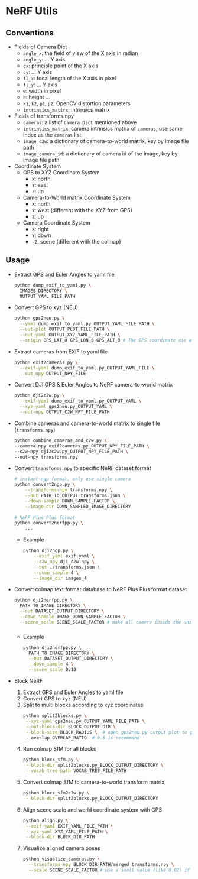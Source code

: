 # NeRF Utils

## Conventions

- Fields of Camera Dict
    - `angle_x`: the field of view of the X axis in radian
    - `angle_y`: ... Y axis
    - `cx`: principle point of the X axis
    - `cy`: ... Y axis
    - `fl_x`: focal length of the X axis in pixel
    - `fl_y`: ... Y axis
    - `w`: width in pixel
    - `h`: height ...
    - `k1`, `k2`, `p1`, `p2`: OpenCV distortion parameters
    - `intrinsics_matirx`: intrinsics matrix
- Fields of transforms.npy
    - `cameras`: a list of `Camera Dict` mentioned above
    - `intrinsics_matrix`: camera intrinsics matrix of `cameras`, use same index as the `cameras` list
    - `image_c2w`: a dictionary of camera-to-world matrix, key by image file path
    - `image_camera_id`: a dictionary of camera id of the image, key by image file path
- Coordinate System
    - GPS to XYZ Coordinate System
        - `X`: north
        - `Y`: east
        - `Z`: up
    - Camera-to-World matrix Coordinate System
        - `X`: north
        - `Y`: west (different with the XYZ from GPS)
        - `Z`: up
    - Camera Coordinate System
        - `X`: right
        - `Y`: down
        - `-Z`: scene (different with the colmap)

## Usage

- Extract GPS and Euler Angles to yaml file
    ```bash
    python dump_exif_to_yaml.py \
      IMAGES_DIRECTORY \
      OUTPUT_YAML_FILE_PATH
    ```
- Convert GPS to xyz (NEU)
    ```bash
    python gps2neu.py \
      --yaml dump_exif_to_yaml.py_OUTPUT_YAML_FILE_PATH \
      --out-plot OUTPUT_PLOT_FILE_PATH \
      --out-yaml OUTPUT_XYZ_YAML_FILE_PATH \
      --origin GPS_LAT_0 GPS_LON_0 GPS_ALT_0 # The GPS coordinate use as xyz (0, 0, 0)
    ```
- Extract cameras from EXIF to yaml file
    ```bash
    python exif2cameras.py \
      --exif-yaml dump_exif_to_yaml.py_OUTPUT_YAML_FILE \
      --out-npy OUTPUT_NPY_FILE
    ```
- Convert DJI GPS & Euler Angles to NeRF camera-to-world matrix
    ```bash
    python dji2c2w.py \
      --exif-yaml dump_exif_to_yaml.py_OUTPUT_YAML \
      --xyz-yaml gps2neu.py_OUTPUT_YAML \
      --out-npy OUTPUT_C2W_NPY_FILE_PATH
    ```
- Combine cameras and camera-to-world matrix to single file (`transforms.npy`)
    ```bash
  python combine_cameras_and_c2w.py \
    --camera-npy exif2cameras.py_OUTPUT_NPY_FILE_PATH \
    --c2w-npy dji2c2w.py_OUTPUT_NPY_FILE_PATH \
    --out-npy transforms.npy
    ```
- Convert `transforms.npy` to specific NeRF dataset format
  ```bash
  # instant-ngp format, only use single camera
  python convert2ngp.py \
      --transforms-npy transforms.npy \
      --out PATH_TO_OUTPUT_transforms.json \
      --down-sample DOWN_SAMPLE_FACTOR \
      --image-dir DOWN_SAMPLED_IMAGE_DIRECTORY
      
  # NeRF Plus Plus format
  python convert2nerfpp.py \
      ...
  ```
    - Example
      ```bash
      python dji2ngp.py \
          --exif_yaml exif.yaml \
          --c2w_npy dji_c2w.npy \
          --out ./transforms.json \
          --down_sample 4 \
          --image_dir images_4
      ```

- Convert colmap text format database to NeRF Plus Plus format dataset
    ```bash
    python dji2nerfpp.py \
      PATH_TO_IMAGE_DIRECTORY \
      --out DATASET_OUTPUT_DIRECTORY \
      --down_sample IMAGE_DOWN_SAMPLE_FACTOR \
      --scene_scale SCENE_SCALE_FACTOR # make all camera inside the unit sphere 
    ```
  ###
    - Example
      ```bash
      python dji2nerfpp.py \
        PATH_TO_IMAGE_DIRECTORY \
        --out DATASET_OUTPUT_DIRECTORY \
        --down_sample 4 \
        --scene_scale 0.18
      ```

- Block NeRF
    1. Extract GPS and Euler Angles to yaml file
    2. Convert GPS to xyz (NEU)
    3. Split to multi blocks according to xyz coordinates
        ```bash
       python split2blocks.py \
         --xyz-yaml gps2neu.py_OUTPUT_YAML_FILE_PATH \
         --out-block-dir BLOCK_OUTPUT_DIR \
         --block-size BLOCK_RADIUS \  # open gps2neu.py output plot to get suitable value
         --overlap OVERLAP_RATIO  # 0.5 is recommend
        ```
    4. Run colmap SfM for all blocks
        ```bash
       python block_sfm.py \
         --block-dir split2blocks.py_BLOCK_OUTPUT_DIRECTORY \
         --vocab-tree-path VOCAB_TREE_FILE_PATH
        ```
    5. Convert colmap SfM to camera-to-world transform matrix
        ```bash
       python block_sfm2c2w.py \
         --block-dir split2blocks.py_BLOCK_OUTPUT_DIRECTORY
        ```
    6. Align scene scale and world coordinate system with GPS
        ```bash
       python align.py \
         --exif-yaml EXIF_YAML_FILE_PATH \
         --xyz-yaml XYZ_YAML_FILE_PATH \
         --block-dir BLOCK_DIR_PATH
        ```
    7. Visualize aligned camera poses
        ```bash
        python visualize_cameras.py \
          --transforms-npy BLOCK_DIR_PATH/merged_transforms.npy \
          --scale SCENE_SCALE_FACTOR # use a small value (like 0.02) if the scene large
        ```
